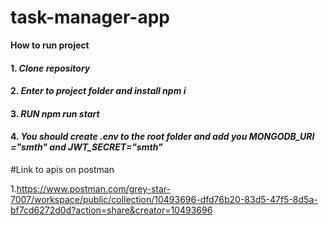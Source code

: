 # task-manager-app

  **How to run project**
#### 1. *Clone repository*
#### 2. *Enter to project folder and install npm i*
#### 3. *RUN npm run start*
#### 4. *You should create .env to the root folder and add you  MONGODB_URI ="smth" and JWT_SECRET="smth"*

#Link to apis on postman

1.https://www.postman.com/grey-star-7007/workspace/public/collection/10493696-dfd76b20-83d5-47f5-8d5a-bf7cd6272d0d?action=share&creator=10493696